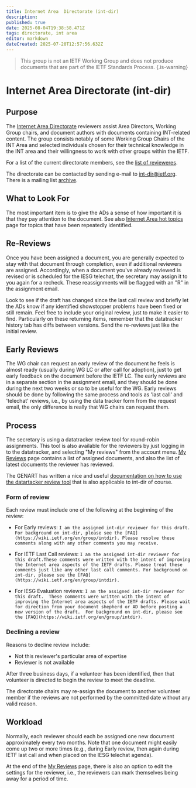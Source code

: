 ```yaml
---
title: Internet Area  Directorate (int-dir)
description: 
published: true
date: 2025-08-04T19:38:58.471Z
tags: directorate, int area
editor: markdown
dateCreated: 2025-07-20T12:57:56.632Z
---
```


> This group is not an IETF Working Group and does not produce documents that are part of the IETF Standards Process.
{.is-warning}
# Internet Area Directorate (int-dir)

## Purpose

The [Internet Area Directorate](https://datatracker.ietf.org/group/intdir/about/) reviewers assist Area Directors, Working Group chairs, and document authors with documents containing INT-related content. The group consists notably of some Working Group Chairs of the INT Area and selected individuals chosen for their technical knowledge in the INT area and their willingness to work with other groups within the IETF.

For a list of the current directorate members, see the [list of revieweres](https://datatracker.ietf.org/group/intdir/reviewers/).

The directorate can be contacted by sending e-mail to int-dir@ietf.org.  There is a mailing list [archive](https://mailarchive.ietf.org/arch/browse/int-dir/).

## What to Look For

The most important item is to give the ADs a sense of how important it is that they pay attention to the document. See also [Internet Area hot topics](https://wiki.ietf.org/group/iesg/int) page for topics that have been repeatedly identified.

## Re-Reviews

Once you have been assigned a document, you are generally expected to stay with that document through completion, even if additional reviewers are assigned.  Accordingly, when a document you've already reviewed is revised or is scheduled for the IESG telechat, the secretary may assign it to you again for a recheck.  These reassignments will be flagged with an "R" in the assignment email.

Look to see if the draft has changed since the last call review and briefly let the ADs know if any identified showstopper problems have been fixed or still remain. Feel free to include your original review, just to make it easier to find. Particularly on these returning items, remember that the datatracker history tab has diffs between versions. Send the re-reviews just like the initial review.

## Early Reviews

The WG chair can request an early review of the document he feels is almost ready (usually during WG LC or after call for adoption), just to get early feedback on the document before the IETF LC. The early reviews are in a separate section in the assignment email, and they should be done during the next two weeks or so to be useful for the WG. Early reviews should be done by following the same process and tools as 'last call' and 'telechat' reviews, i.e., by using the data tracker form from the request email, the only difference is really that WG chairs can request them.

## Process 

The secretary is using a datatracker review tool for round-robin assignments. This tool is also available for the reviewers by just logging in to the datatracker, and selecting "My reviews" from the account menu. [My Reviews](https://datatracker.ietf.org/accounts/review/) page contains a list of assigned documents, and also the list of latest documents the reviewer has reviewed.

The GENART has written a nice and useful [documentation on how to use the datartacker review tool](https://wiki.ietf.org/en/group/gen/DatatrackerReviewToolHowTo) that is also applicable to int-dir of course.

### Form of review

Each review must include one of the following at the beginning of the review:

* For Early reviews: 
`I am the assigned int-dir reviewer for this draft. For background on int-dir, please see the [FAQ](https://wiki.ietf.org/en/group/intdir). Please resolve these comments along with any other comments you may receive.`

* For IETF Last Call reviews: 
`I am the assigned int-dir reviewer for this draft.These
comments were written with the intent of improving the Internet area aspects of the IETF drafts. Please treat these comments just like any other last call comments. For background on int-dir, please see the [FAQ](https://wiki.ietf.org/en/group/intdir).`

* For IESG Evaluation reviews: 
`I am the assigned int-dir reviewer for this draft.  These
comments were written with the intent of improving the Internet area aspects of the IETF drafts. Please wait for direction from your document shepherd or AD before posting a new version of the draft.  For background on int-dir, please see the [FAQ](https://wiki.ietf.org/en/group/intdir).`

### Declining a review

Reasons to decline review include:
* Not this reviewer's particular area of expertise
* Reviewer is not available

After three business days, if a volunteer has been identified, then that volunteer is directed to begin the review to meet the deadline.

The directorate chairs may re-assign the document to another volunteer member if the reviews are not performed by the committed date without any valid reason.

## Workload

Normally, each reviewer should each be assigned one new document approximately every two months. Note that one document might easily come up two or more times (e.g., during Early review, then again during IETF last call and when placed on the IESG telechat agenda).

At the end of the [My Reviews](https://datatracker.ietf.org/accounts/review/) page, there is also an option to edit the settings for the reviewer, i.e., the reviewers can mark themselves being away for a period of time. 

